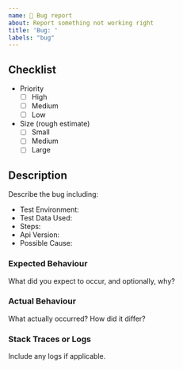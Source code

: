 ```yaml
---
name: 🐛 Bug report 
about: Report something not working right
title: 'Bug: '
labels: "bug"
---
```


## Checklist

<!--
How to prepare your bug report.
1. Provide a _short but descriptive title_ for this bug above.
2. 🏷 _Label_ your bug report appropriately.
  - All bug reports should be labeled with the `bug` label and a `priority` label.
    Please find below priority guide
   - Blocker (P1): Must be fixed immediately (in the next build).
   - Critical (P2): Must be fixed in any of the upcoming builds but should be included in the next    release.
   - Normal (P3): May be fixed in or after the next release.
   - Minor (P4): May or may not be fixed at all.
   - Trivial (P5): Likely will not be fixed, a nitpick. Can be closed with `Won't fix(Not a Bug)`.
-->

- Priority
    - [ ] High
    - [ ] Medium
    - [ ] Low

- Size (rough estimate)
    - [ ] Small
    - [ ] Medium
    - [ ] Large

## Description

Describe the bug including:

- Test Environment: <!-- e.g. SIT, Pre-Prod, etc -->
- Test Data Used: <!-- Note that test data is important here. What account were you using when you noticed the bug? -->
- Steps: <!-- Steps to reproduce the behavior -->
- Api Version: <!-- e.g. v1alpha3/v1beta1 -->
- Possible Cause: <!-- provide a Git commit SHA, or GitHub issue/PR reference -->

### Expected Behaviour

What did you expect to occur, and optionally, why?

### Actual Behaviour

What actually occurred? How did it differ?

### Stack Traces or Logs

Include any logs if applicable.
